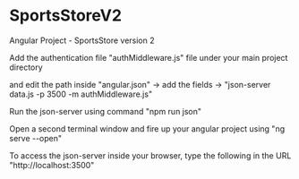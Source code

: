 # SportsStoreV2
Angular Project - SportsStore version 2

Add the authentication file "authMiddleware.js" file under your main project directory

and edit the path inside "angular.json" -> add the fields -> "json-server data.js -p 3500 -m authMiddleware.js"

Run the json-server using command "npm run json"

Open a second terminal window and fire up your angular project using "ng serve --open"

To access the json-server inside your browser, type the following in the URL
      "http://localhost:3500" 
